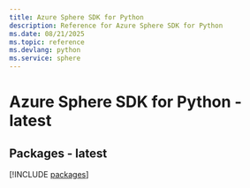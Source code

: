 ```yaml
---
title: Azure Sphere SDK for Python
description: Reference for Azure Sphere SDK for Python
ms.date: 08/21/2025
ms.topic: reference
ms.devlang: python
ms.service: sphere
---
```

# Azure Sphere SDK for Python - latest
## Packages - latest
[!INCLUDE [packages](sphere-index.md)]
